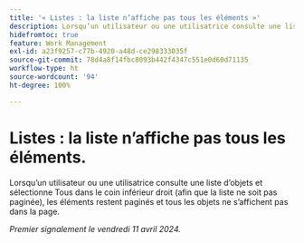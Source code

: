 ```yaml
---
title: '« Listes : la liste n’affiche pas tous les éléments »'
description: Lorsqu’un utilisateur ou une utilisatrice consulte une liste d’objets et sélectionne Tous dans le coin inférieur droit (afin que la liste ne soit pas paginée), les éléments restent paginés et tous les objets ne s’affichent pas dans la page.
hidefromtoc: true
feature: Work Management
exl-id: a23f9257-c77b-4920-a48d-ce298333035f
source-git-commit: 78d4a8f14fbc8093b442f4347c551e0d60d71135
workflow-type: ht
source-wordcount: '94'
ht-degree: 100%

---
```


# Listes : la liste n’affiche pas tous les éléments.

Lorsqu’un utilisateur ou une utilisatrice consulte une liste d’objets et sélectionne Tous dans le coin inférieur droit (afin que la liste ne soit pas paginée), les éléments restent paginés et tous les objets ne s’affichent pas dans la page.

_Premier signalement le vendredi 11 avril 2024._
